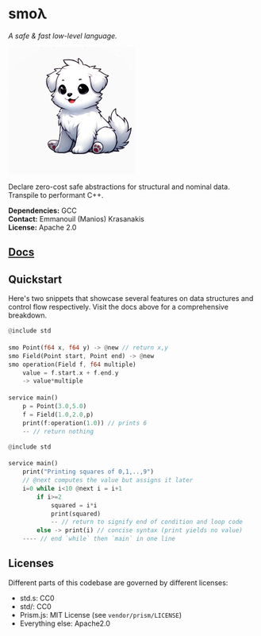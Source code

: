 # smoλ

*A safe & fast low-level language.*

![logo](./docs/smol.png)

Declare zero-cost safe abstractions for structural and nominal data. Transpile to performant C++.


**Dependencies:** GCC<br>
**Contact:** Emmanouil (Manios) Krasanakis<br>
**License:** Apache 2.0

## [Docs](https://smolambda.netlify.app/)

## Quickstart

Here's two snippets that showcase several features on 
data structures and control flow  respectively.
Visit the docs above for a comprehensive breakdown.

```rust
@include std

smo Point(f64 x, f64 y) -> @new // return x,y
smo Field(Point start, Point end) -> @new
smo operation(Field f, f64 multiple) 
    value = f.start.x + f.end.y
    -> value*multiple

service main()
    p = Point(3.0,5.0)
    f = Field(1.0,2.0,p)
    print(f:operation(1.0)) // prints 6
    -- // return nothing
```


```rust
@include std

service main()
    print("Printing squares of 0,1,..,9")
    // @next computes the value but assigns it later
    i=0 while i<10 @next i = i+1 
        if i>=2 
            squared = i*i
            print(squared) 
            -- // return to signify end of condition and loop code
        else -> print(i) // concise syntax (print yields no value)
    ---- // end `while` then `main` in one line
```


## Licenses

Different parts of this codebase are governed by different licenses:

- std.s: CC0
- std/: CC0
- Prism.js: MIT License (see `vendor/prism/LICENSE`)
- Everything else: Apache2.0